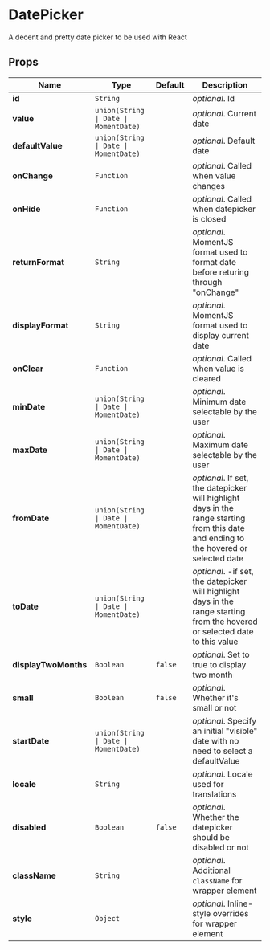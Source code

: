 # DatePicker

A decent and pretty date picker to be used with React

## Props
|Name|Type|Default|Description|
|----|----|-------|-----------|
| **id** | <code>String</code> |  | *optional*. Id |
| **value** | <code>union(String &#124; Date &#124; MomentDate)</code> |  | *optional*. Current date |
| **defaultValue** | <code>union(String &#124; Date &#124; MomentDate)</code> |  | *optional*. Default date |
| **onChange** | <code>Function</code> |  | *optional*. Called when value changes |
| **onHide** | <code>Function</code> |  | *optional*. Called when datepicker is closed |
| **returnFormat** | <code>String</code> |  | *optional*. MomentJS format used to format date before returing through "onChange" |
| **displayFormat** | <code>String</code> |  | *optional*. MomentJS format used to display current date |
| **onClear** | <code>Function</code> |  | *optional*. Called when value is cleared |
| **minDate** | <code>union(String &#124; Date &#124; MomentDate)</code> |  | *optional*. Minimum date selectable by the user |
| **maxDate** | <code>union(String &#124; Date &#124; MomentDate)</code> |  | *optional*. Maximum date selectable by the user |
| **fromDate** | <code>union(String &#124; Date &#124; MomentDate)</code> |  | *optional*. If set, the datepicker will highlight days in the range starting from this date and ending to the hovered or selected date |
| **toDate** | <code>union(String &#124; Date &#124; MomentDate)</code> |  | *optional*. -if set, the datepicker will highlight days in the range starting from the hovered or selected date to this value |
| **displayTwoMonths** | <code>Boolean</code> | <code>false</code> | *optional*. Set to true to display two month |
| **small** | <code>Boolean</code> | <code>false</code> | *optional*. Whether it's small or not |
| **startDate** | <code>union(String &#124; Date &#124; MomentDate)</code> |  | *optional*. Specify an initial "visible" date with no need to select a defaultValue |
| **locale** | <code>String</code> |  | *optional*. Locale used for translations |
| **disabled** | <code>Boolean</code> | <code>false</code> | *optional*. Whether the datepicker should be disabled or not |
| **className** | <code>String</code> |  | *optional*. Additional `className` for wrapper element |
| **style** | <code>Object</code> |  | *optional*. Inline-style overrides for wrapper element |